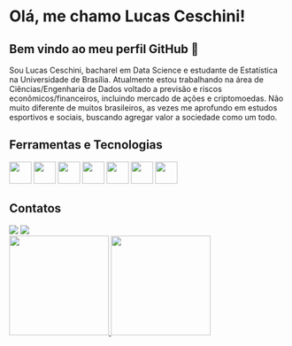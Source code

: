 # Olá, me chamo Lucas Ceschini! 
## Bem vindo ao meu perfil GitHub 👋

  Sou Lucas Ceschini, bacharel em Data Science e estudante de Estatística na Universidade de Brasília. Atualmente estou trabalhando na área de Ciências/Engenharia de Dados voltado a previsão e riscos econômicos/financeiros, incluindo mercado de ações e criptomoedas.
  Não muito diferente de muitos brasileiros, as vezes me aprofundo em estudos esportivos e sociais, buscando agregar valor a sociedade como um todo.

## Ferramentas e Tecnologias
<img loading="lazy" src="https://cdn.jsdelivr.net/gh/devicons/devicon@latest/icons/amazonwebservices/amazonwebservices-plain-wordmark.svg" width="40" height="40"/> <img loading="lazy" src="https://cdn.jsdelivr.net/gh/devicons/devicon@latest/icons/javascript/javascript-original.svg" width="40" height="40"/> <img loading="lazy" src="https://cdn.jsdelivr.net/gh/devicons/devicon@latest/icons/html5/html5-original.svg" width="40" height="40"/> <img loading="lazy" src="https://cdn.jsdelivr.net/gh/devicons/devicon@latest/icons/css3/css3-original.svg" width="40" height="40"/> <img loading = 'lazy' src="https://cdn.jsdelivr.net/gh/devicons/devicon@latest/icons/python/python-original.svg" width="40" height="40" /> <img loading="lazy" src="https://cdn.jsdelivr.net/gh/devicons/devicon@latest/icons/rstudio/rstudio-original.svg" width="40" height="40"  /> <img loading="lazy" src="https://cdn.jsdelivr.net/gh/devicons/devicon@latest/icons/microsoftsqlserver/microsoftsqlserver-original-wordmark.svg" width="40" height="40" />
<!-- Os links foram tirados da devicom -->

## Contatos

<div>
<a href = "mailto:lucasceschine@gmail.com"><img loading="lazy" src="https://img.shields.io/badge/Gmail-D14836?style=for-the-badge&logo=gmail&logoColor=white" target="_blank"></a>
<a href="www.linkedin.com/in/lucasceschini" target="_blank"><img loading="lazy" src="https://img.shields.io/badge/-LinkedIn-%230077B5?style=for-the-badge&logo=linkedin&logoColor=white" target="_blank"></a>   
</div>
          
<div>
<a href="https://github.com/Lucas-Ceschini">
<img loading="lazy" height="180em" src="https://github-readme-stats.vercel.app/api/top-langs/?username=Lucas-Ceschini&layout=compact&langs_count=7&theme=dracula"/>
<img loading="lazy" height="180em" src="https://github-readme-stats.vercel.app/api?username=Lucas-Ceschini&show_icons=true&theme=dracula&include_all_commits=true&count_private=true"/>
</div>  


<!--
**Lucas-Ceschini/Lucas-Ceschini** is a ✨ _special_ ✨ repository because its `README.md` (this file) appears on your GitHub profile.

Here are some ideas to get you started:

- 🔭 I’m currently working on ...
- 🌱 I’m currently learning ...
- 👯 I’m looking to collaborate on ...
- 🤔 I’m looking for help with ...
- 💬 Ask me about ...
- 📫 How to reach me: ...
- 😄 Pronouns: ...
- ⚡ Fun fact: ...
-->
